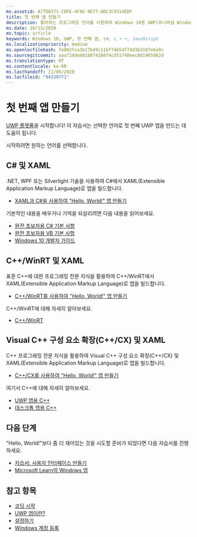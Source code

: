 ```yaml
---
ms.assetid: A77DA371-C0FE-4FAE-9E77-ADC3C9314EDF
title: 첫 번째 앱 만들기
description: 좋아하는 프로그래밍 언어를 사용하여 Windows 10용 UWP(유니버설 Windows 플랫폼) 앱을 만듭니다.
ms.date: 10/13/2020
ms.topic: article
keywords: Windows 10, UWP, 첫 번째 앱, c#, c + +, JavaScript
ms.localizationpriority: medium
ms.openlocfilehash: fe802fca1b17b49c11bf74b54f74d3b3107e6a9c
ms.sourcegitcommit: aaa72ddeb01b074266f4cd51740eec8d1905d62d
ms.translationtype: HT
ms.contentlocale: ko-KR
ms.lasthandoff: 11/06/2020
ms.locfileid: "94339771"
---
```

# <a name="create-your-first-app"></a>첫 번째 앱 만들기

[UWP 플랫폼](universal-application-platform-guide.md)을 시작합니다! 이 자습서는 선택한 언어로 첫 번째 UWP 앱을 만드는 데 도움이 됩니다.

시작하려면 원하는 언어를 선택합니다.

## <a name="c-and-xaml"></a>C# 및 XAML

.NET, WPF 또는 Silverlight 기술을 사용하여 C#에서 XAML(Extensible Application Markup Language)로 앱을 빌드합니다.

* [XAML과 C#을 사용하여 "Hello, World!" 앱 만들기](create-a-hello-world-app-xaml-universal.md)

기본적인 내용을 배우거나 기억을 되살리려면 다음 내용을 읽어보세요.

* [완전 초보자용 C# 기본 사항](https://channel9.msdn.com/Series/CSharp-Fundamentals-for-Absolute-Beginners?l=Lvld4EQIC_2706218949)
* [완전 초보자용 VB 기본 사항](/learn/?l=jqMOvLKbC_9206218965)
* [Windows 10 개발자 가이드](/learn/)

## <a name="cwinrt-and-xaml"></a>C++/WinRT 및 XAML

표준 C++에 대한 프로그래밍 전문 지식을 활용하여 C++/WinRT에서 XAML(Extensible Application Markup Language)로 앱을 빌드합니다.

* [C++/WinRT를 사용하여 "Hello, World!" 앱 만들기](create-a-basic-windows-10-app-in-cppwinrt.md)

C++/WinRT에 대해 자세히 알아보세요.

* [C++/WinRT](../cpp-and-winrt-apis/index.md)

## <a name="visual-c-component-extensions-ccx-and-xaml"></a>Visual C++ 구성 요소 확장(C++/CX) 및 XAML

C++ 프로그래밍 전문 지식을 활용하여 Visual C++ 구성 요소 확장(C++/CX) 및 XAML(Extensible Application Markup Language)로 앱을 빌드합니다.

* [C++/CX를 사용하여 "Hello, World!" 앱 만들기](create-a-basic-windows-10-app-in-cpp.md)

여기서 C++에 대해 자세히 알아보세요.

* [UWP 앱용 C++](/cpp/cppcx/universal-windows-apps-cpp?view=vs-2019)
* [데스크톱 앱용 C++](/cpp/windows/desktop-applications-visual-cpp?view=vs-2019)

## <a name="next-steps"></a>다음 단계

"Hello, World!"보다 좀 더 재미있는 것을 시도할 준비가 되었다면 다음 자습서를 진행하세요.

* [자습서: 사용자 인터페이스 만들기](../design/basics/xaml-basics-ui.md)
* [Microsoft Learn의 Windows 앱](/learn/browse/?products=windows)

## <a name="see-also"></a>참고 항목

* [코딩 시작](create-uwp-apps.md)
* [UWP 앱이란?](universal-application-platform-guide.md)
* [설정하기](/windows/apps/get-started/get-set-up.md)
* [Windows 계정 등록](/windows/apps/get-started/sign-up.md)